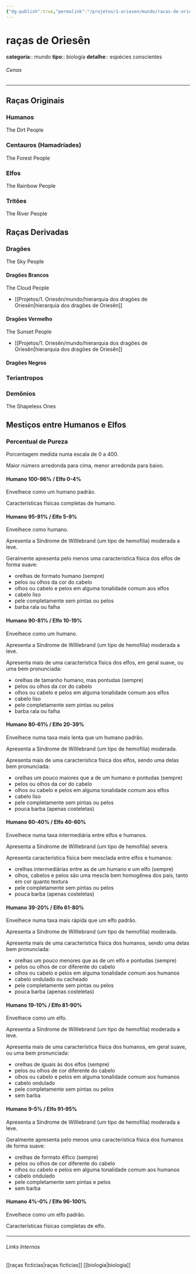 ```yaml
---
{"dg-publish":true,"permalink":"/projetos/1-oriesen/mundo/racas-de-oriesen/","dgHomeLink":true,"dgPassFrontmatter":false}
---
```



# raças de Oriesên
**categoria**:: mundo
**tipo**:: biologia
**detalhe**:: espécies conscientes

###### Cenas



---
## Raças Originais

### Humanos
The Dirt People

### Centauros (Hamadríades)
The Forest People

### Elfos
The Rainbow People

### Tritões
The River People


## Raças Derivadas

### Dragões
The Sky People

#### Dragões Brancos
The Cloud People
- [[Projetos/1. Oriesên/mundo/hierarquia dos dragões de Oriesên|hierarquia dos dragões de Oriesên]]

#### Dragões Vermelho
The Sunset People
- [[Projetos/1. Oriesên/mundo/hierarquia dos dragões de Oriesên|hierarquia dos dragões de Oriesên]]

#### Dragões Negros

### Teriantropos

### Demônios
The Shapeless Ones


## Mestiços entre Humanos e Elfos

### Percentual de Pureza
Porcentagem medida numa escala de 0 a 400.

Maior número arredonda para cima, menor arredonda para baixo.

#### Humano 100-96% / Elfo 0-4%
Envelhece como um humano padrão.

Características físicas completas de humano.
 
#### Humano 95-91% / Elfo 5-9%
Envelhece como humano.

Apresenta a Síndrome de Willlebrand (um tipo de hemofilia) moderada a leve.

Geralmente apresenta pelo menos uma característica física dos elfos de forma suave:
- orelhas de formato humano (sempre)
- pelos ou olhos da cor do cabelo
- olhos ou cabelo e pelos em alguma tonalidade comum aos elfos
- cabelo liso
- pele completamente sem pintas ou pelos
- barba rala ou falha

#### Humano 90-81% / Elfo 10-19%
Envelhece como um humano.

Apresenta a Síndrome de Willlebrand (um tipo de hemofilia) moderada a leve.

Apresenta mais de uma característica física dos elfos, em geral suave, ou uma bem pronunciada:
- orelhas de tamanho humano, mas pontudas (sempre)
- pelos ou olhos da cor do cabelo
- olhos ou cabelo e pelos em alguma tonalidade comum aos elfos
- cabelo liso
- pele completamente sem pintas ou pelos
- barba rala ou falha

#### Humano 80-61% / Elfo 20-39%
Envelhece numa taxa mais lenta que um humano padrão.

Apresenta a Síndrome de Willlebrand (um tipo de hemofilia) moderada.

Apresenta mais de uma característica física dos elfos, sendo uma delas bem pronunciada:
- orelhas um pouco maiores que a de um humano e pontudas (sempre)
- pelos ou olhos da cor do cabelo
- olhos ou cabelo e pelos em alguma tonalidade comum aos elfos
- cabelo liso
- pele completamente sem pintas ou pelos
- pouca barba (apenas costeletas)

#### Humano 60-40% / Elfo 40-60%
Envelhece numa taxa intermediária entre elfos e humanos.

Apresenta a Síndrome de Willlebrand (um tipo de hemofilia) severa.

Apresenta característica física bem mesclada entre elfos e humanos:
- orelhas intermediárias entre as de um humano e um elfo (sempre)
- olhos, cabelos e pelos são uma mescla bem homogênea dos pais, tanto em cor quanto textura
- pele completamente sem pintas ou pelos
- pouca barba (apenas costeletas)

#### Humano 39-20% / Elfo 61-80%
Envelhece numa taxa mais rápida que um elfo padrão.

Apresenta a Síndrome de Willlebrand (um tipo de hemofilia) moderada.

Apresenta mais de uma característica física dos humanos, sendo uma delas bem pronunciada:
- orelhas um pouco menores que as de um elfo e pontudas (sempre)
- pelos ou olhos de cor diferente do cabelo
- olhos ou cabelo e pelos em alguma tonalidade comum aos humanos
- cabelo ondulado ou cacheado
- pele completamente sem pintas ou pelos
- pouca barba (apenas costeletas)

#### Humano 19-10% / Elfo 81-90%
Envelhece como um elfo.

Apresenta a Síndrome de Willlebrand (um tipo de hemofilia) moderada a leve.

Apresenta mais de uma característica física dos humanos, em geral suave, ou uma bem pronunciada:
- orelhas de iguais às dos elfos (sempre)
- pelos ou olhos de cor diferente do cabelo
- olhos ou cabelo e pelos em alguma tonalidade comum aos humanos
- cabelo ondulado
- pele completamente sem pintas ou pelos
- sem barba

#### Humano 9-5% / Elfo 91-95%
Apresenta a Síndrome de Willlebrand (um tipo de hemofilia) moderada a leve.

Geralmente apresenta pelo menos uma característica física dos humanos de forma suave:
- orelhas de formato élfico (sempre)
- pelos ou olhos de cor diferente do cabelo
- olhos ou cabelo e pelos em alguma tonalidade comum aos humanos
- cabelo ondulado
- pele completamente sem pintas e pelos
- sem barba

#### Humano 4%-0% / Elfo 96-100%
Envelhece como um elfo padrão.

Características físicas completas de elfo.

####
---
###### Links Internos
[[raças fictícias|raças fictícias]]
[[biologia|biologia]]